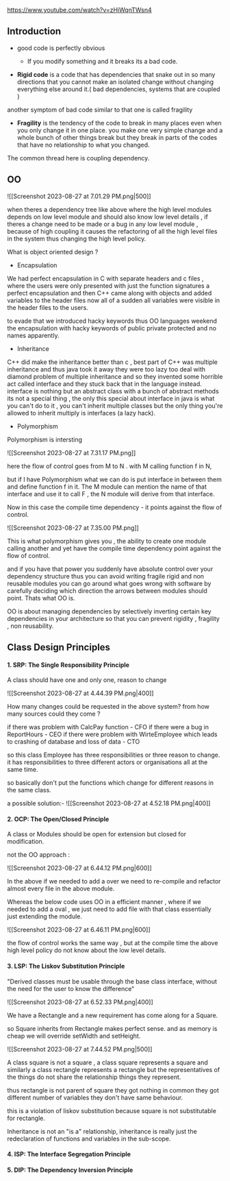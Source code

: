 

https://www.youtube.com/watch?v=zHiWqnTWsn4

## Introduction

- good code is perfectly obvious
	- If you modify something and it breaks its a bad code.

- **Rigid code** is a code that has dependencies that snake out in so many directions that you cannot make an isolated change without changing everything else around it.( bad dependencies, systems that are coupled )

another symptom of bad code similar to that one is called fragility

- **Fragility** is the tendency of the code to break in many places even when you only
change it in one place. you make one very simple change and a whole bunch of other things break but they break in parts of the codes that have no relationship to what you changed. 


The common thread here is coupling dependency. 

## OO

![[Screenshot 2023-08-27 at 7.01.29 PM.png|500]]

when theres a dependency tree like above where the high level modules depends on low level module and should also know low level details , if theres a change need to be made or a bug in any low level module , because of high coupling it causes the refactoring of all the high level files in the system thus changing the high level policy.


What is object oriented design ?

- Encapsulation 

We had perfect encapsulation in C with separate headers and c files , where the users were only presented with just the function signatures a perfect encapsulation and then C++ came along with objects and added variables to the header files now all of a sudden all variables were visible in the header files to the users.

to evade that we introduced hacky keywords thus OO languages weekend the encapsulation with hacky keywords of public private protected and no names apparently. 

- Inheritance

C++ did make the inheritance better than c , best part of C++ was multiple inheritance and thus java took it away they were too lazy too deal with diamond problem of multiple inheritance and so they invented some horrible act called interface  and they stuck back that in the language instead. interface is nothing but an abstract class with a bunch of abstract methods its not a special thing , the only this special about interface in java is what you can't do to it , you can't inherit multiple classes but the only thing you're allowed to inherit multiply is interfaces (a lazy hack).


- Polymorphism 

Polymorphism is intersting 

![[Screenshot 2023-08-27 at 7.31.17 PM.png]]

here the flow of control goes from M to N . with M calling function f in N, 

but if I have Polymorphism what we can do is put interface in between them and define function f in it. The M module can mention the name of that interface and use it to call F , the N module will derive from that interface. 

Now in this case the compile time dependency - it points against the flow of control.

![[Screenshot 2023-08-27 at 7.35.00 PM.png]]

This is what polymorphism gives you , the ability to create one module calling another and yet have the compile time dependency point against the flow of control.

and if you have that power you suddenly have absolute control over your dependency structure thus you can avoid writing fragile rigid and non reusable modules you can go around what goes wrong with software by carefully deciding which direction the arrows between modules should point. Thats what OO is. 

OO is about managing dependencies by selectively inverting certain key dependencies in your architecture so that you can prevent rigidity , fragility , non reusability.


## Class Design Principles

#### 1. SRP: The Single Responsibility Principle

A class should have one and only one, reason to change

![[Screenshot 2023-08-27 at 4.44.39 PM.png|400]]

How many changes could be requested in the above system? from how many sources could they come ? 

if there was problem with CalcPay function  - CFO
if there were a bug in ReportHours - CEO
if there were problem with WirteEmployee which leads to crashing of database and loss of data - CTO 

so this class Employee has three responsibilities or three reason to change. it has responsibilities to three different actors or organisations all at the same time.

so basically don't put the functions which change for different reasons in the same class.

a possible solution:-
![[Screenshot 2023-08-27 at 4.52.18 PM.png|400]]

#### 2. OCP: The Open/Closed Principle

A class or Modules should be open for extension but closed for modification.


not the OO approach : 

![[Screenshot 2023-08-27 at 6.44.12 PM.png|600]]

In the above if we needed to add a over we need to re-compile and refactor almost every file in the above module. 

Whereas the below code uses OO in a efficient manner , where if we needed to add a oval , we just need to add file with that class essentially just extending the module.

![[Screenshot 2023-08-27 at 6.46.11 PM.png|600]]

the flow of control works the same way , but at the compile time the above high level policy do not know about the low level details.

#### 3. LSP: The Liskov Substitution Principle

"Derived classes must be usable through the base class interface, without the need for the user to know the difference"

![[Screenshot 2023-08-27 at 6.52.33 PM.png|400]]

We have a Rectangle and a new requirement has come along for a Square.

so Square inherits from Rectangle makes perfect sense. and as memory is cheap we will override setWidth and setHeight.

![[Screenshot 2023-08-27 at 7.44.52 PM.png|500]]

A class square is not a square , a class square represents a square and similarly a class rectangle represents a rectangle but the representatives of the things do not share the relationship things they represent.

thus rectangle is not parent of square they got nothing in common they got different number of variables they don't have same behaviour.

this is a violation of liskov substitution because square is not substitutable for rectangle. 

Inheritance is not an "is a" relationship, inheritance is really just the redeclaration of functions and variables in the sub-scope. 


#### 4. ISP: The Interface Segregation Principle

#### 5. DIP: The Dependency Inversion Principle







